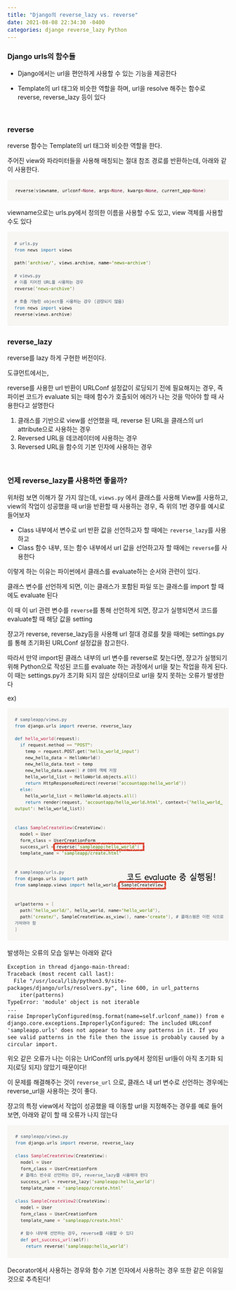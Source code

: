 ```yaml
---
title: "Django의 reverse_lazy vs. reverse" 
date: 2021-08-08 22:34:30 -0400
categories: djange reverse_lazy Python
---
```


### Django urls의 함수들
- Django에서는 url을 편안하게 사용할 수 있는 기능을 제공한다

- Template의 url 태그와 비슷한 역할을 하며, url을 resolve 해주는 함수로 reverse, reverse_lazy 등이 있다

<br/>


### reverse
reverse 함수는 Template의 url 태그와 비슷한 역할을 한다. 

주어진 view와 파라미터들을 사용해 매칭되는 절대 참조 경로를 반환하는데, 아래와 같이 사용한다.

<img src="../assets/images/django/how to use reverse.png">


viewname으로는 urls.py에서 정의한 이름을 사용할 수도 있고, view 객체를 사용할 수도 있다

<img src="../assets/images/django/urls and views.png">

<br/>


### reverse_lazy
reverse를 lazy 하게 구현한 버전이다. 

도큐먼트에서는,

reverse를 사용한 url 반환이 URLConf 설정값이 로딩되기 전에 필요해지는 경우, 즉 파이썬 코드가 evaluate 되는 때에 함수가 호출되어 에러가 나는 것을 막아야 할 때 사용한다고 설명한다
1. 클래스를 기반으로 view를 선언했을 때, reverse 된 URL을 클래스의 url attribute으로 사용하는 경우
2. Reversed URL을 데코레이터에 사용하는 경우
3. Reversed URL을 함수의 기본 인자에 사용하는 경우


<br/>

### 언제 reverse_lazy를 사용하면 좋을까?
위처럼 보면 이해가 잘 가지 않는데, ```views.py``` 에서 클래스를 사용해 View를 사용하고, view의 작업이 성공했을 때 url을 반환할 때 사용하는 경우, 즉 위의 1번 경우를 예시로 들어보자

- Class 내부에서 변수로 url 반환 값을 선언하고자 할 때에는 ```reverse_lazy```를 사용하고
- Class 함수 내부, 또는 함수 내부에서 url 값을 선언하고자 할 때에는 ```reverse```를 사용한다

이렇게 하는 이유는 파이썬에서 클래스를 evaluate하는 순서와 관련이 있다.

클래스 변수를 선언하게 되면, 이는 클래스가 포함된 파일 또는 클래스를 import 할 때에도 evaluate 된다

이 때 이 url 관련 변수를 ```reverse```를 통해 선언하게 되면, 쟝고가 실행되면서 코드를 evaluate할 때 해당 값을 setting


쟝고가 reverse, reverse_lazy등을 사용해 url 절대 경로를 찾을 때에는 settings.py를 통해 초기화된 URLConf 설정값을 참고한다.

따라서 만약 import된 클래스 내부의 url 변수를 reverse로 찾는다면, 쟝고가 실행되기 위해 Python으로 작성된 코드를 evaluate 하는 과정에서 url을 찾는 작업을 하게 된다.
이 때는 settings.py가 초기화 되지 않은 상태이므로 url을 찾지 못하는 오류가 발생한다



ex)

<img src="../assets/images/django/reverse_error.png">



발생하는 오류의 모습 일부는 아래와 같다
```
Exception in thread django-main-thread:
Traceback (most recent call last):
  File "/usr/local/lib/python3.9/site-packages/django/urls/resolvers.py", line 600, in url_patterns
    iter(patterns)
TypeError: 'module' object is not iterable
...
raise ImproperlyConfigured(msg.format(name=self.urlconf_name)) from e
django.core.exceptions.ImproperlyConfigured: The included URLconf 'sampleapp.urls' does not appear to have any patterns in it. If you see valid patterns in the file then the issue is probably caused by a circular import.
```
위오 같은 오류가 나는 이유는 UrlConf의 urls.py에서 정의된 url들이 아직 초기화 되지(로딩 되지) 않았기 때문이다!


이 문제를 해결해주는 것이 ```reverse_url``` 으로, 클래스 내 url 변수로 선언하는 경우에는 reverse_url을 사용하는 것이 좋다. 

쟝고의 특정 view에서 작업이 성공했을 때 이동할 url을 지정해주는 경우를 예로 들어 보면, 아래와 같이 할 때 오류가 나지 않는다

<img src="../assets/images/django/reverse_lazy_good.png">



Decorator에서 사용하는 경우와 함수 기본 인자에서 사용하는 경우 또한 같은 이유일 것으로 추측된다!